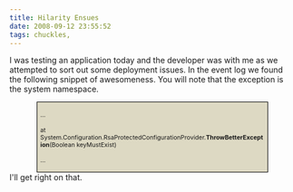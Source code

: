 ```yaml
---
title: Hilarity Ensues
date: 2008-09-12 23:55:52
tags: chuckles, 
---
```

<p class="MsoNormal" style="margin-bottom: 10pt;"><span style="font-family: ">I was testing an application today and the developer was with me as we attempted to sort out some deployment issues. In the event log we found the following snippet of awesomeness. You will note that the exception is the system namespace.</span></p>
<p class="MsoNormal" style="margin-bottom: 10pt;">
<div style="border: 1pt solid windowtext; padding: 1pt 4pt; background: #ddd9c3 none repeat scroll 0% 0%; -moz-background-clip: -moz-initial; -moz-background-origin: -moz-initial; -moz-background-inline-policy: -moz-initial; margin-left: 36pt; margin-right: 36pt;">
<p class="MsoNormal" style="border: medium none; padding: 0cm; background: #ddd9c3 none repeat scroll 0% 0%; margin-bottom: 10pt; -moz-background-clip: -moz-initial; -moz-background-origin: -moz-initial; -moz-background-inline-policy: -moz-initial;"><span style="font-size: 8pt; font-family: ">…</span></p>
<p class="MsoNormal" style="border: medium none; padding: 0cm; background: #ddd9c3 none repeat scroll 0% 0%; margin-bottom: 10pt; -moz-background-clip: -moz-initial; -moz-background-origin: -moz-initial; -moz-background-inline-policy: -moz-initial;"><span style="font-size: 8pt; font-family: ">at System.Configuration.RsaProtectedConfigurationProvider.<strong>ThrowBetterException</strong>(Boolean keyMustExist)</span></p>
<p class="MsoNormal" style="border: medium none; padding: 0cm; background: #ddd9c3 none repeat scroll 0% 0%; margin-bottom: 10pt; -moz-background-clip: -moz-initial; -moz-background-origin: -moz-initial; -moz-background-inline-policy: -moz-initial;"><span style="font-size: 8pt; font-family: ">…</span></p>

</div>
I'll get right on that.